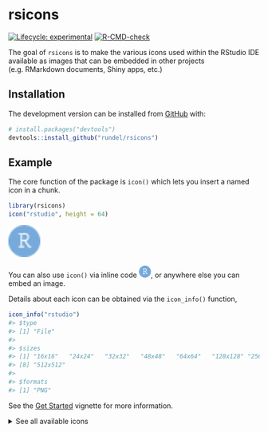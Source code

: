 
<!-- README.md is generated from README.Rmd. Please edit that file -->

# rsicons

<!-- badges: start -->

[![Lifecycle:
experimental](https://img.shields.io/badge/lifecycle-experimental-orange.svg)](https://lifecycle.r-lib.org/articles/stages.html#experimental)
[![R-CMD-check](https://github.com/rundel/rsicons/workflows/R-CMD-check/badge.svg)](https://github.com/rundel/rsicons/actions)
<!-- badges: end -->

The goal of `rsicons` is to make the various icons used within the
RStudio IDE available as images that can be embedded in other projects
(e.g. RMarkdown documents, Shiny apps, etc.)

## Installation

<!--
You can install the released version of rsicons from [CRAN](https://CRAN.R-project.org) with:

``` r
install.packages("rsicons")
```
-->

The development version can be installed from
[GitHub](https://github.com/) with:

``` r
# install.packages("devtools")
devtools::install_github("rundel/rsicons")
```

## Example

The core function of the package is `icon()` which lets you insert a
named icon in a chunk.

``` r
library(rsicons)
icon("rstudio", height = 64)
```

<img src="man/figures/README-example-1.png" width="64" />

You can also use `icon()` via inline code
<img src="man/figures/README-example-1.png" width="24" />, or anywhere
else you can embed an image.

Details about each icon can be obtained via the `icon_info()` function,

``` r
icon_info("rstudio")
#> $type
#> [1] "File"
#> 
#> $sizes
#> [1] "16x16"   "24x24"   "32x32"   "48x48"   "64x64"   "128x128" "256x256"
#> [8] "512x512"
#> 
#> $formats
#> [1] "PNG"
```

See the [Get Started](articles/get-started.html) vignette for more
information.

<details>
<summary>
See all available icons
</summary>
<img src="man/figures/README-pr_all-1.png" width="1396" />
</details>
